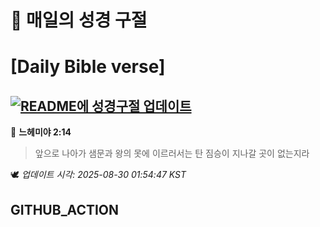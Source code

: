 # 🙏 매일의 성경 구절
# [Daily Bible verse]
## [![README에 성경구절 업데이트](https://github.com/DONGSUKA/first_test/actions/workflows/update-readme-bible.yml/badge.svg)](https://github.com/DONGSUKA/first_test/actions/workflows/update-readme-bible.yml)
<!-- START_BIBLE_VERSE -->
📖 **느헤미야 2:14**
> 앞으로 나아가 샘문과 왕의 못에 이르러서는 탄 짐승이 지나갈 곳이 없는지라

🕊️ _업데이트 시각: 2025-08-30 01:54:47 KST_
  <!-- END_BIBLE_VERSE -->
## GITHUB_ACTION
